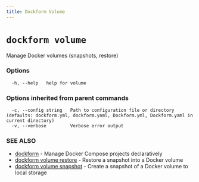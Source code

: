 ```yaml
---
title: Dockform Volume
---
```


# `dockform volume`

Manage Docker volumes (snapshots, restore)

### Options

```
  -h, --help   help for volume
```

### Options inherited from parent commands

```
  -c, --config string   Path to configuration file or directory (defaults: dockform.yml, dockform.yaml, Dockform.yml, Dockform.yaml in current directory)
  -v, --verbose         Verbose error output
```

### SEE ALSO

* [dockform](/cli/dockform)	 - Manage Docker Compose projects declaratively
* [dockform volume restore](/cli/dockform_volume_restore)	 - Restore a snapshot into a Docker volume
* [dockform volume snapshot](/cli/dockform_volume_snapshot)	 - Create a snapshot of a Docker volume to local storage

